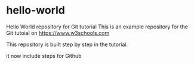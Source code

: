 # hello-world
Hello World repository for Git tutorial
This is an example repository for the Git tutoial on https://www.w3schools.com

This repository is built step by step in the tutorial.

it now include steps for Github
